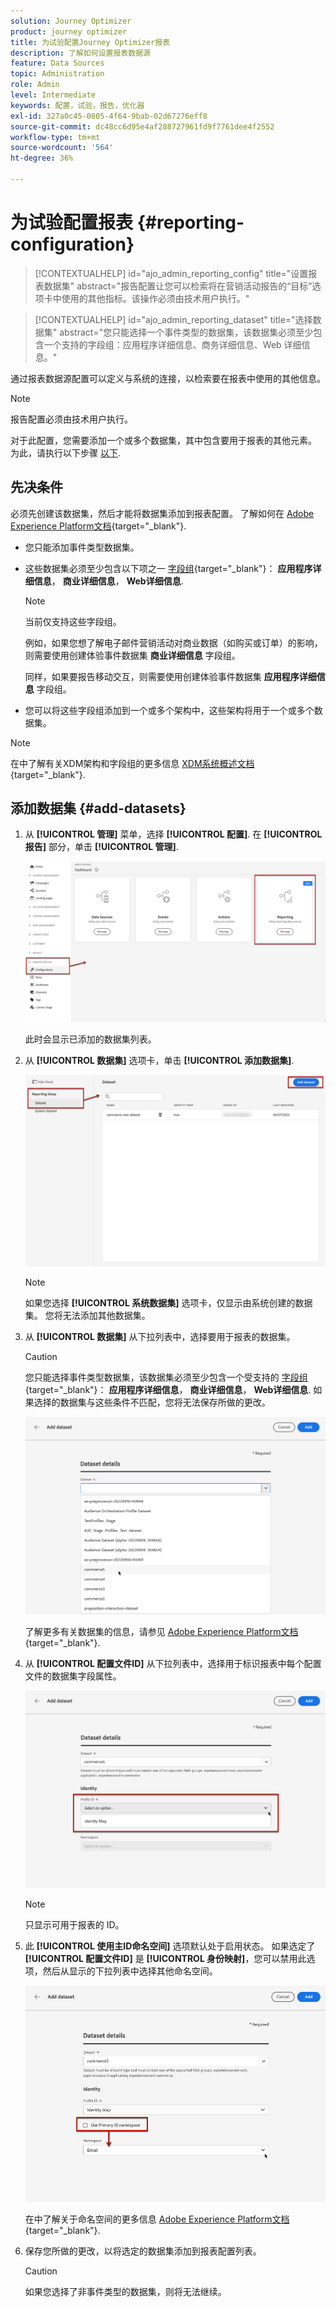 ```yaml
---
solution: Journey Optimizer
product: journey optimizer
title: 为试验配置Journey Optimizer报表
description: 了解如何设置报表数据源
feature: Data Sources
topic: Administration
role: Admin
level: Intermediate
keywords: 配置，试验，报告，优化器
exl-id: 327a0c45-0805-4f64-9bab-02d67276eff8
source-git-commit: dc48cc6d95e4af288727961fd9f7761dee4f2552
workflow-type: tm+mt
source-wordcount: '564'
ht-degree: 36%

---
```


# 为试验配置报表 {#reporting-configuration}

>[!CONTEXTUALHELP]
>id="ajo_admin_reporting_config"
>title="设置报表数据集"
>abstract="报告配置让您可以检索将在营销活动报告的“目标”选项卡中使用的其他指标。该操作必须由技术用户执行。"

>[!CONTEXTUALHELP]
>id="ajo_admin_reporting_dataset"
>title="选择数据集"
>abstract="您只能选择一个事件类型的数据集，该数据集必须至少包含一个支持的字段组：应用程序详细信息、商务详细信息、Web 详细信息。"

通过报表数据源配置可以定义与系统的连接，以检索要在报表中使用的其他信息。

<!--The reporting data source configuration allows you to retrieve additional metrics that will be used in the **[!UICONTROL Objectives]** tab of your campaign reports. [Learn more](content-experiment.md#objectives-global)-->

>[!NOTE]
>
>报告配置必须由技术用户执行。 <!--Rights?-->

对于此配置，您需要添加一个或多个数据集，其中包含要用于报表的其他元素。 为此，请执行以下步骤 [以下](#add-datasets).

<!--
➡️ [Discover this feature in video](#video)
-->

## 先决条件


必须先创建该数据集，然后才能将数据集添加到报表配置。 了解如何在 [Adobe Experience Platform文档](https://experienceleague.adobe.com/docs/experience-platform/catalog/datasets/user-guide.html#create){target="_blank"}.

* 您只能添加事件类型数据集。

* 这些数据集必须至少包含以下项之一 [字段组](https://experienceleague.adobe.com/docs/experience-platform/xdm/tutorials/create-schema-ui.html?lang=zh_Hans#field-group){target="_blank"}： **应用程序详细信息**， **商业详细信息**， **Web详细信息**.

   >[!NOTE]
   >
   >当前仅支持这些字段组。

   例如，如果您想了解电子邮件营销活动对商业数据（如购买或订单）的影响，则需要使用创建体验事件数据集 **商业详细信息** 字段组。

   同样，如果要报告移动交互，则需要使用创建体验事件数据集 **应用程序详细信息** 字段组。

   <!--The metrics corresponding to each field group are listed [here](#objective-list).-->

* 您可以将这些字段组添加到一个或多个架构中，这些架构将用于一个或多个数据集。

>[!NOTE]
>
>在中了解有关XDM架构和字段组的更多信息 [XDM系统概述文档](https://experienceleague.adobe.com/docs/experience-platform/xdm/home.html?lang=zh-Hans){target="_blank"}.

<!--
## Objectives corresponding to each field group {#objective-list}

The table below shows which metrics will be added to the **[!UICONTROL Objectives]** tab of your campaign reports for each field group.

| Field group | Objectives |
|--- |--- |
| Commerce Details | Price Total<br>Payment Amount<br>(Unique) Checkouts<br>(Unique) Product List Adds<br>(Unique) Product List Opens<br>(Unique) Product List Removal<br>(Unique) Product List Views<br>(Unique) Product Views<br>(Unique) Purchases<br>(Unique) Save For Laters<br>Product Price Total<br>Product Quantity |
| Application Details | (Unique) App Launches<br>First App Launches<br>(Unique) App Installs<br>(Unique) App Upgrades |
| Web Details | (Unique) Page Views |
-->

## 添加数据集 {#add-datasets}

1. 从 **[!UICONTROL 管理]** 菜单，选择 **[!UICONTROL 配置]**. 在  **[!UICONTROL 报告]** 部分，单击 **[!UICONTROL 管理]**.

   ![](assets/reporting-config-menu.png)

   此时会显示已添加的数据集列表。

1. 从 **[!UICONTROL 数据集]** 选项卡，单击 **[!UICONTROL 添加数据集]**.

   ![](assets/reporting-config-add.png)

   >[!NOTE]
   >
   >如果您选择 **[!UICONTROL 系统数据集]** 选项卡，仅显示由系统创建的数据集。 您将无法添加其他数据集。

1. 从 **[!UICONTROL 数据集]** 从下拉列表中，选择要用于报表的数据集。

   >[!CAUTION]
   >
   >您只能选择事件类型数据集，该数据集必须至少包含一个受支持的 [字段组](https://experienceleague.adobe.com/docs/experience-platform/xdm/tutorials/create-schema-ui.html?lang=zh_Hans#field-group){target="_blank"}： **应用程序详细信息**， **商业详细信息**， **Web详细信息**. 如果选择的数据集与这些条件不匹配，您将无法保存所做的更改。

   ![](assets/reporting-config-datasets.png)

   了解更多有关数据集的信息，请参见 [Adobe Experience Platform文档](https://experienceleague.adobe.com/docs/experience-platform/catalog/datasets/overview.html?lang=zh_Hans){target="_blank"}.

1. 从 **[!UICONTROL 配置文件ID]** 从下拉列表中，选择用于标识报表中每个配置文件的数据集字段属性。

   ![](assets/reporting-config-profile-id.png)

   >[!NOTE]
   >
   >只显示可用于报表的 ID。

1. 此 **[!UICONTROL 使用主ID命名空间]** 选项默认处于启用状态。 如果选定了 **[!UICONTROL 配置文件ID]** 是 **[!UICONTROL 身份映射]**，您可以禁用此选项，然后从显示的下拉列表中选择其他命名空间。

   ![](assets/reporting-config-namespace.png)

   在中了解关于命名空间的更多信息 [Adobe Experience Platform文档](https://experienceleague.adobe.com/docs/experience-platform/identity/namespaces.html?lang=zh-Hans){target="_blank"}.

1. 保存您所做的更改，以将选定的数据集添加到报表配置列表。

   >[!CAUTION]
   >
   >如果您选择了非事件类型的数据集，则将无法继续。

<!--
When building your campaign reports, you can now see the metrics corresponding to the field groups used in the datasets you added. Go to the **[!UICONTROL Objectives]** tab and select the metrics of your choice to better fine-tune your reports. [Learn more](content-experiment.md#objectives-global)

![](assets/reporting-config-objectives.png)

>[!NOTE]
>
>If you add several datasets, all data from all datasets will be available for reporting.


## How-to video {#video}

Understand how to configure Experience Platform reporting data sources.

>[!VIDEO]()
-->
